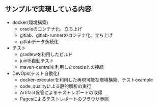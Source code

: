 ## サンプルで実現している内容

- docker(環境構築)
  - oracleのコンテナ化、立ち上げ
  - gitlab、gitlab-runnerのコンテナ化、立ち上げ
  - gitlabデータ永続化
- テスト
  - gradlewを利用したビルド 
  - junit5自動テスト
  - maven-centralを利用したoracleとの接続
- DevOps(テスト自動化)
  - docker-executorを利用した再現可能な環境構築、テストexample
  - code_qualityによる静的解析の実行
  - Artifact保管によるテストレポートの取得  
  - Pagesによるテストレポートのブラウザ参照